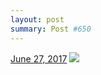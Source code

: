 ```yaml
---
layout: post
summary: Post #650
---
```


<p>
  <time><a href="/650">June 27, 2017</a></time>
  <a href="/650"><img src="{{ site.assets_url }}/650-640.jpg" srcset="{{ site.assets_url }}/650-320.jpg 320w, {{ site.assets_url }}/650-640.jpg 640w, {{ site.assets_url }}/650-960.jpg 960w, {{ site.assets_url }}/650-1280.jpg 1280w" sizes="(min-width: 700px) 50vw, calc(100vw - 2rem)" /></a>
</p>
